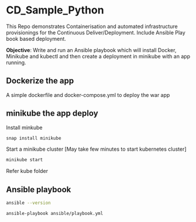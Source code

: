 # CD_Sample_Python

This Repo demonstrates Containerisation and automated infrastructure provisionings for the Continuous Deliver/Deployment. Include Ansible Play book based deployment.

**Objective**: Write and run an Ansible playbook which will install Docker, Minikube and kubectl and then create a deployment in minikube with an app running.

## Dockerize the app

A simple dockerfile and docker-compose.yml to deploy the war app

## minikube the app deploy

Install minkube

```bash
snap install minikube
```

Start a minikube cluster [May take few minutes to start kubernetes cluster]

```bash
minikube start
```

Refer kube folder

## Ansible playbook

```bash
ansible --version

ansible-playbook ansible/playbook.yml 
```